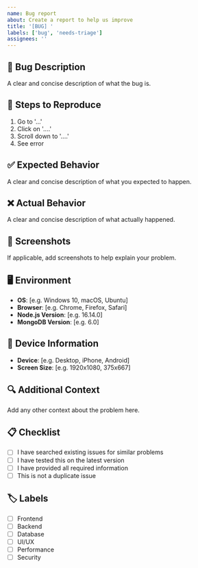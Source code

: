 ```yaml
---
name: Bug report
about: Create a report to help us improve
title: '[BUG] '
labels: ['bug', 'needs-triage']
assignees: ''
---
```


## 🐛 Bug Description
A clear and concise description of what the bug is.

## 🔄 Steps to Reproduce
1. Go to '...'
2. Click on '....'
3. Scroll down to '....'
4. See error

## ✅ Expected Behavior
A clear and concise description of what you expected to happen.

## ❌ Actual Behavior
A clear and concise description of what actually happened.

## 📸 Screenshots
If applicable, add screenshots to help explain your problem.

## 🖥️ Environment
- **OS**: [e.g. Windows 10, macOS, Ubuntu]
- **Browser**: [e.g. Chrome, Firefox, Safari]
- **Node.js Version**: [e.g. 16.14.0]
- **MongoDB Version**: [e.g. 6.0]

## 📱 Device Information
- **Device**: [e.g. Desktop, iPhone, Android]
- **Screen Size**: [e.g. 1920x1080, 375x667]

## 🔍 Additional Context
Add any other context about the problem here.

## 📋 Checklist
- [ ] I have searched existing issues for similar problems
- [ ] I have tested this on the latest version
- [ ] I have provided all required information
- [ ] This is not a duplicate issue

## 🏷️ Labels
- [ ] Frontend
- [ ] Backend
- [ ] Database
- [ ] UI/UX
- [ ] Performance
- [ ] Security

